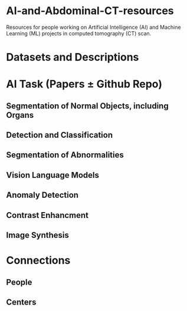 # AI-and-Abdominal-CT-resources
Resources for people working on Artificial Intelligence (AI) and Machine Learning (ML) projects in computed tomography (CT) scan.

# Datasets and Descriptions 

# AI Task (Papers ± Github Repo)

## Segmentation of Normal Objects, including Organs

## Detection and Classification

## Segmentation of Abnormalities

## Vision Language Models

## Anomaly Detection

## Contrast Enhancment

## Image Synthesis 

# Connections
## People

## Centers
